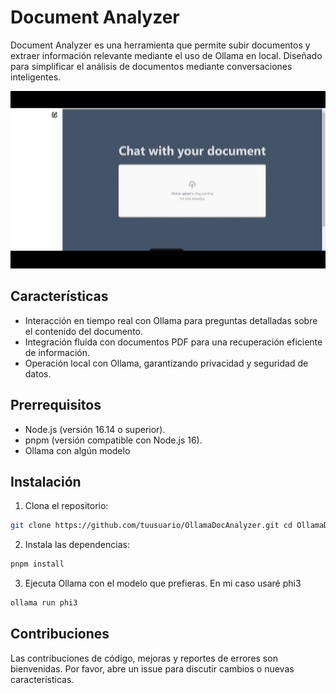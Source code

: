 # Document Analyzer

Document Analyzer es una herramienta que permite subir documentos y extraer información relevante mediante el uso de Ollama en local. Diseñado para simplificar el análisis de documentos mediante conversaciones inteligentes.

<img src="doc/demostracion.gif" width="600" alt="Demostración">

## Características

- Interacción en tiempo real con Ollama para preguntas detalladas sobre el contenido del documento.
- Integración fluida con documentos PDF para una recuperación eficiente de información.
- Operación local con Ollama, garantizando privacidad y seguridad de datos.

## Prerrequisitos

- Node.js (versión 16.14 o superior).
- pnpm (versión compatible con Node.js 16).
- Ollama con algún modelo 

## Instalación

1. Clona el repositorio:
``` bash
git clone https://github.com/tuusuario/OllamaDocAnalyzer.git cd OllamaDocAnalyzer
```

2. Instala las dependencias:
``` bash
pnpm install
```

3. Ejecuta Ollama con el modelo que prefieras. En mi caso usaré phi3
``` bash
ollama run phi3
```

## Contribuciones

Las contribuciones de código, mejoras y reportes de errores son bienvenidas. Por favor, abre un issue para discutir cambios o nuevas características.
